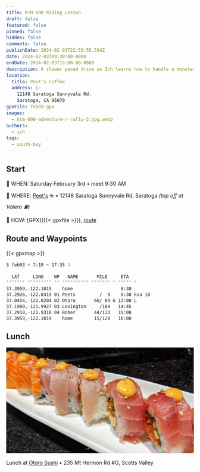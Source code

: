 ```yaml
---
title: KTM 890 Riding Lesson
draft: false
featured: false
pinned: false
hidden: false
comments: false
publishDate: 2024-02-01T22:59:55.594Z
date: 2024-02-03T09:30:00-0800
endDate: 2024-02-03T15:00:00-0800
description: A slower paced drive as Ich learns how to handle a monster bike.
location:
  title: Peet's Coffee
  address: |-
    12148 Saratoga Sunnyvale Rd.
    Saratoga, CA 95070
gpxFile: feb03.gpx
images:
  - ktm-890-adventure-r-rally-3.jpg.webp
authors:
  - ich
tags:
  - south-bay
---
```

## Start

🔹 WHEN: Saturday February 3rd • meet 9:30 AM

🔹 WHERE: [Peet's](https://www.google.com/maps/place/37.2926,-122.0319) ☕️ • 12148 Saratoga Sunnyvale Rd, Saratoga *(top off at Valero ⛽)*

🔹 HOW: [GPX]({{< gpxfile >}}), [route](https://onthegomap.com/s/a828redc)

## Route and Waypoints

{{< gpxmap >}}

    S feb03 ☼ 7:10 ~ 17:35 ☽

      LAT     LONG    WP   NAME       MILE     ETA    
    ¯¯¯¯¯¯¯ ¯¯¯¯¯¯¯¯¯ ¯¯ ¯¯¯¯¯¯¯¯¯¯ ¯¯¯¯¯¯¯ ¯ ¯¯¯¯¯ ¯
    37.3959,-122.1019    home                  8:30
    37.2926,-122.0319 01 Peets         /  9    9:30 ksu 10
    37.0454,-122.0284 02 Otoro       60/ 69 G 12:00 L
    37.1980,-121.9927 03 Lexington     /104   14:45
    37.2910,-121.9316 04 Bober       44/113   15:00
    37.3959,-122.1019    home        15/128   16:00

## Lunch

![Otoro Sushi](otoro.jpg "Otoro Sushi")

Lunch at [Otoro Sushi](https://www.facebook.com/OtoroSushiScottsValley/) • 235 Mt Hermon Rd #G, Scotts Valley
